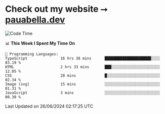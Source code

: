# Check out my website ⭢ [pauabella.dev](https://pauabella.dev)

<!--START_SECTION:waka-->
![Code Time](http://img.shields.io/badge/Code%20Time-3%2C498%20hrs%2011%20mins-blue)

📊 **This Week I Spent My Time On** 

```text
💬 Programming Languages: 
TypeScript               16 hrs 36 mins      █████████████████████░░░░   83.19 % 
HTML                     2 hrs 33 mins       ███░░░░░░░░░░░░░░░░░░░░░░   12.85 % 
CSS                      28 mins             █░░░░░░░░░░░░░░░░░░░░░░░░   02.34 % 
Image (svg)              15 mins             ░░░░░░░░░░░░░░░░░░░░░░░░░   01.31 % 
JavaScript               3 mins              ░░░░░░░░░░░░░░░░░░░░░░░░░   00.30 % 
```


 Last Updated on 26/06/2024 02:17:25 UTC
<!--END_SECTION:waka-->
